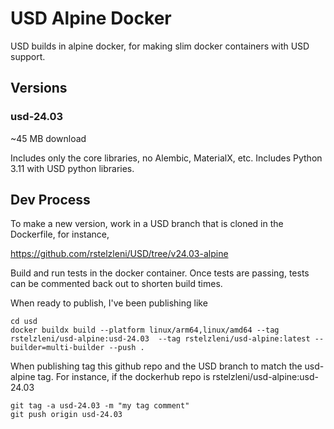 # USD Alpine Docker

USD builds in alpine docker, for making slim docker containers with USD support.

## Versions

### usd-24.03

~45 MB download

Includes only the core libraries, no Alembic, MaterialX, etc. Includes Python
3.11 with USD python libraries.

## Dev Process

To make a new version, work in a USD branch that is cloned in the Dockerfile,
for instance,

https://github.com/rstelzleni/USD/tree/v24.03-alpine

Build and run tests in the docker container. Once tests are passing, tests
can be commented back out to shorten build times.

When ready to publish, I've been publishing like

```
cd usd
docker buildx build --platform linux/arm64,linux/amd64 --tag rstelzleni/usd-alpine:usd-24.03  --tag rstelzleni/usd-alpine:latest --builder=multi-builder --push .
```

When publishing tag this github repo and the USD branch to match the usd-alpine
tag. For instance, if the dockerhub repo is rstelzleni/usd-alpine:usd-24.03

```
git tag -a usd-24.03 -m "my tag comment"
git push origin usd-24.03
```

